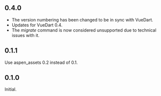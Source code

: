 ## 0.4.0

- The version numbering has been changed to be in sync with VueDart.
- Updates for VueDart 0.4.
- The *migrate* command is now considered unsupported due to technical issues with it.

## 0.1.1

Use aspen_assets 0.2 instead of 0.1.

## 0.1.0

Initial.
